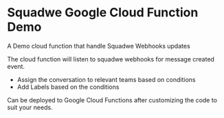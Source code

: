 # Squadwe Google Cloud Function Demo
A Demo cloud function that handle Squadwe Webhooks updates

The cloud function will listen to squadwe webhooks for message created event.
- Assign the conversation to relevant teams based on conditions
- Add Labels based on the conditions


Can be deployed to Google Cloud Functions after customizing the code to suit your needs.

